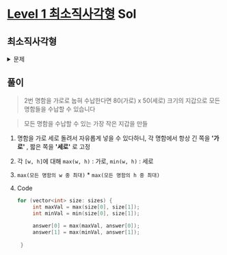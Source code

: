 # [Level 1 최소직사각형](https://school.programmers.co.kr/learn/courses/30/lessons/86491) Sol


## 최소직사각형
<details>
<summary>문제</summary>

<br/>

### 문제설명

명함 지갑을 만드는 회사에서 지갑의 크기를 정하려고 합니다. 다양한 모양과 크기의 명함들을 모두 수납할 수 있으면서, 작아서 들고 다니기 편한 지갑을 만들어야 합니다. 이러한 요건을 만족하는 지갑을 만들기 위해 디자인팀은 모든 명함의 가로 길이와 세로 길이를 조사했습니다.

아래 표는 4가지 명함의 가로 길이와 세로 길이를 나타냅니다.


| 명함 번호 | 가로 길이 | 세로 길이 |
|------------|------------|------------|
| 1          | 60         | 50         |
| 2          | 30         | 70         |
| 3          | 60         | 30         |
| 4          | 80         | 40         |

가장 긴 가로 길이와 세로 길이가 각각 `80`, `70`이기 때문에 `80`(가로) x `70`(세로) 크기의 지갑을 만들면 모든 명함들을 수납할 수 있습니다. 하지만 2번 명함을 가로로 눕혀 수납한다면 `80`(가로) x `50`(세로) 크기의 지갑으로 모든 명함들을 수납할 수 있습니다. 이때의 지갑 크기는 `4000`(=`80` x `50`)입니다.

모든 명함의 가로 길이와 세로 길이를 나타내는 2차원 배열 `sizes`가 매개변수로 주어집니다. 모든 명함을 수납할 수 있는 가장 작은 지갑을 만들 때, 지갑의 크기를 `return` 하도록 `solution` 함수를 완성해주세요.

---

### 제한사항

- `sizes`의 길이는 1 이상 10,000 이하입니다.

    - `sizes`의 원소는 `[w, h]` 형식입니다.
    - `w`는 명함의 가로 길이를 나타냅니다.
    - `h`는 명함의 세로 길이를 나타냅니다.
    - `w`와 `h`는 1 이상 1,000 이하인 자연수입니다.

---

### 입출력 예

| sizes | result |
|--------|--------|
| [[60, 50], [30, 70], [60, 30], [80, 40]] | 4000 |
| [[10, 7], [12, 3], [8, 15], [14, 7], [5, 15]] | 120 |
| [[14, 4], [19, 6], [6, 16], [18, 7], [7, 11]] | 133 |

---

### 입출력 예 설명

**입출력 예 #1**

문제 예시와 같습니다.

**입출력 예 #2**

명함들을 적절히 회전시켜 겹쳤을 때, 3번째 명함(가로: 8, 세로: 15)이 다른 모든 명함보다 크기가 큽니다. 따라서 지갑의 크기는 3번째 명함의 크기와 같으며, 120(=8 x 15)을 return 합니다.

**입출력 예 #3**

명함들을 적절히 회전시켜 겹쳤을 때, 모든 명함을 포함하는 가장 작은 지갑의 크기는 133(=19 x 7)입니다.

---

</details>


## 풀이

> 2번 명함을 가로로 눕혀 수납한다면 80(가로) x 50(세로) 크기의 지갑으로 모든 명함들을 수납할 수 있습니다

> 모든 명함을 수납할 수 있는 가장 작은 지갑을 만들

1. 명함을 가로 세로 돌려서 자유롭게 넣을 수 있다하니, 각 명함에서 항상 긴 쪽을 **'가로'** , 짧은 쪽을 **'세로'** 로 고정

2. 각 `[w, h]`에 대해 `max(w, h)` : 가로, `min(w, h)` : 세로

3. `max(모든 명함의 w 중 최대)` * `max(모든 명함의 h 중 최대)`

4. Code

   ```cpp
   for (vector<int> size: sizes) {
        int maxVal = max(size[0], size[1]);
        int minVal = min(size[0], size[1]);
        
        answer[0] = max(maxVal, answer[0]);
        answer[1] = max(minVal, answer[1]);
        
    }
   ```
